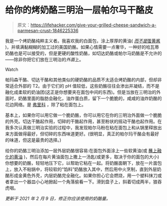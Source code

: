 # 给你的烤奶酪三明治一层帕尔马干酪皮

> 原文：<https://lifehacker.com/give-your-grilled-cheese-sandwich-a-parmesan-crust-1846225336>

我是一个烤奶酪纯粹主义者。我喜欢我的白面包，涂上厚厚的黄油( [*而不是*蛋黄酱](https://lifehacker.com/dont-cook-your-grilled-cheese-in-mayonnaise-1843522200) )，并填满黏糊糊的加工过的美国奶酪。如果心情需要一点奢华，一种好的哈瓦蒂奶酪也是可以接受的，但是更硬的酸性奶酪，如切达奶酪或帕尔马奶酪是不允许的——除非你把它们放在三明治的*外面*上。

Watch

帕玛森干酪、切达干酪和其他类似的硬奶酪的品质不太适合烤奶酪的内部，但却非常适合外部的 T2。由于它们的 pH 值较低，这些奶酪往往会渗出并凝结，而不是融化成柔软的奶油团(这正是你想要夹在面包中间的东西)。但是当放在三明治的外面时，奶酪里面的脂肪会融化，油炸蛋白质，留下一个脆脆的，咸咸的油炸奶酪的花边网络。是 [弗里科](https://skillet.lifehacker.com/behold-the-cheesy-crispy-glory-of-the-frico-fried-egg-1829470751) ，除了粘在面包上。

基本上，如果你可以用它做一个脆奶酪，你可以用它在你的三明治外面做一个脆脆的外壳。切达干酪起作用，切碎的干酪起作用，甚至粉状的摇动干酪也起作用。在我多次认真做三明治实验的过程中，我发现帕尔马粉在粘在面包上和从锅里释放出来方面做得最好，但切碎的东西味道更好。(很明显，真正的帕尔玛干酪会有最好的味道，但这是最贵的选择。)

给你的奶酪三明治添加一层外层奶酪很容易:在面包外面涂上一些软黄油(或 [蘸上融化的黄油](https://skillet.lifehacker.com/what-are-your-best-butter-tips-and-tricks-1830827846#!) )，然后在每片黄油面包上撒上一汤匙(或更多，取决于你的面包的大小)你想要的奶酪，轻轻地压下它，以帮助它粘在一起。将奶酪面朝下，放在一片面包上，放入不粘锅中，将较软的“馅料”奶酪放入其中，然后用中火烹制，直到外层奶酪形成金黄色外壳，内层奶酪完全融化。如果你担心它会燃烧，用一个塑料抹刀或者拿出一个器皿小心地掀起一个角落偷看一下。滑到盘子上，斜着切成两半，狼吞虎咽。

*更新于 2021 年 2 月 9 日，修正你应该使用的奶酪量。*